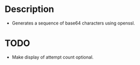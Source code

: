 # Description
- Generates a sequence of base64 characters using openssl.

# TODO
- Make display of attempt count optional.
